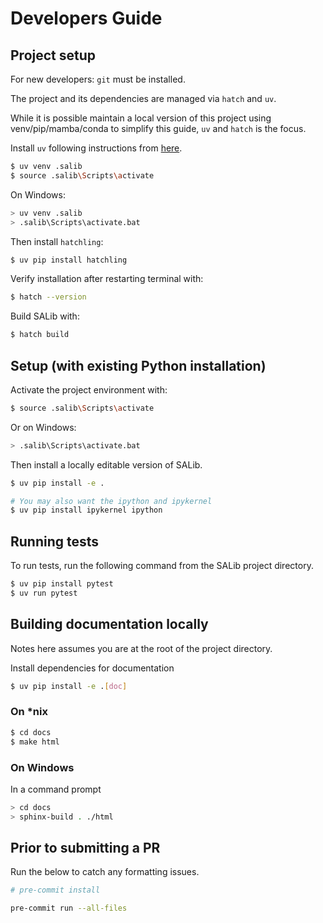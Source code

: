 # Developers Guide

## Project setup

For new developers: `git` must be installed.

The project and its dependencies are managed via `hatch` and `uv`.

While it is possible maintain a local version of this project using venv/pip/mamba/conda
to simplify this guide, `uv` and `hatch` is the focus.

Install `uv` following instructions from [here](https://docs.astral.sh/uv/getting-started/installation/).

```bash
$ uv venv .salib
$ source .salib\Scripts\activate
```

On Windows:

```bash
> uv venv .salib
> .salib\Scripts\activate.bat
```

Then install `hatchling`:

```bash
$ uv pip install hatchling
```

Verify installation after restarting terminal with:

```bash
$ hatch --version
```

Build SALib with:

```bash
$ hatch build
```

## Setup (with existing Python installation)

Activate the project environment with:

```bash
$ source .salib\Scripts\activate
```

Or on Windows:

```bash
> .salib\Scripts\activate.bat
```

Then install a locally editable version of SALib.

```bash
$ uv pip install -e .

# You may also want the ipython and ipykernel
$ uv pip install ipykernel ipython
```

## Running tests

To run tests, run the following command from the SALib project directory.

```bash
$ uv pip install pytest
$ uv run pytest
```

## Building documentation locally

Notes here assumes you are at the root of the project directory.

Install dependencies for documentation

```bash
$ uv pip install -e .[doc]
```

### On *nix

```bash
$ cd docs
$ make html
```

### On Windows

In a command prompt

```bash
> cd docs
> sphinx-build . ./html
```

## Prior to submitting a PR

Run the below to catch any formatting issues.

```bash
# pre-commit install

pre-commit run --all-files
```
